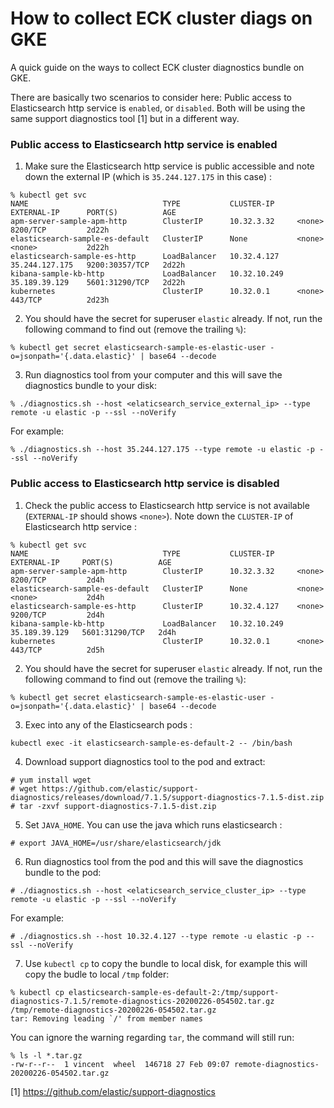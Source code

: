 # How to collect ECK cluster diags on GKE

A quick guide on the ways to collect ECK cluster diagnostics bundle on GKE.

There are basically two scenarios to consider here: Public access to Elasticsearch http service is `enabled`, or `disabled`. Both will be using the same support diagnostics tool [1] but in a different way.

### Public access to Elasticsearch http service is enabled
1. Make sure the Elasticsearch http service is public accessible and note down the external IP (which is `35.244.127.175` in this case) :
```
% kubectl get svc
NAME                              TYPE           CLUSTER-IP     EXTERNAL-IP      PORT(S)          AGE
apm-server-sample-apm-http        ClusterIP      10.32.3.32     <none>           8200/TCP         2d22h
elasticsearch-sample-es-default   ClusterIP      None           <none>           <none>           2d22h
elasticsearch-sample-es-http      LoadBalancer   10.32.4.127    35.244.127.175   9200:30357/TCP   2d22h
kibana-sample-kb-http             LoadBalancer   10.32.10.249   35.189.39.129    5601:31290/TCP   2d22h
kubernetes                        ClusterIP      10.32.0.1      <none>           443/TCP          2d23h
```

2. You should have the secret for superuser `elastic` already. If not, run the following command to find out (remove the trailing `%`):
```
% kubectl get secret elasticsearch-sample-es-elastic-user -o=jsonpath='{.data.elastic}' | base64 --decode
```

3. Run diagnostics tool from your computer and this will save the diagnostics bundle to your disk: 
```
% ./diagnostics.sh --host <elaticsearch_service_external_ip> --type remote -u elastic -p --ssl --noVerify
```
For example:
```
% ./diagnostics.sh --host 35.244.127.175 --type remote -u elastic -p --ssl --noVerify
```

### Public access to Elasticsearch http service is disabled
1. Check the public access to Elasticsearch http service is not available (`EXTERNAL-IP` should shows `<none>`). Note down the `CLUSTER-IP` of Elasticsearch http service :
```
% kubectl get svc
NAME                              TYPE           CLUSTER-IP     EXTERNAL-IP     PORT(S)          AGE
apm-server-sample-apm-http        ClusterIP      10.32.3.32     <none>          8200/TCP         2d4h
elasticsearch-sample-es-default   ClusterIP      None           <none>          <none>           2d4h
elasticsearch-sample-es-http      ClusterIP      10.32.4.127    <none>          9200/TCP         2d4h
kibana-sample-kb-http             LoadBalancer   10.32.10.249   35.189.39.129   5601:31290/TCP   2d4h
kubernetes                        ClusterIP      10.32.0.1      <none>          443/TCP          2d5h
```

2. You should have the secret for superuser `elastic` already. If not, run the following command to find out (remove the trailing `%`):
```
% kubectl get secret elasticsearch-sample-es-elastic-user -o=jsonpath='{.data.elastic}' | base64 --decode
```

3. Exec into any of the Elasticsearch pods :
```
kubectl exec -it elasticsearch-sample-es-default-2 -- /bin/bash
```

4. Download support diagnostics tool to the pod and extract:
```
# yum install wget
# wget https://github.com/elastic/support-diagnostics/releases/download/7.1.5/support-diagnostics-7.1.5-dist.zip
# tar -zxvf support-diagnostics-7.1.5-dist.zip
```
5. Set `JAVA_HOME`. You can use the java which runs elasticsearch :
```
# export JAVA_HOME=/usr/share/elasticsearch/jdk
```
6. Run diagnostics tool from the pod and this will save the diagnostics bundle to the pod:
```
# ./diagnostics.sh --host <elaticsearch_service_cluster_ip> --type remote -u elastic -p --ssl --noVerify
```
For example:
```
# ./diagnostics.sh --host 10.32.4.127 --type remote -u elastic -p --ssl --noVerify
```
7. Use `kubectl cp` to copy the bundle to local disk, for example this will copy the budle to local `/tmp` folder:
```
% kubectl cp elasticsearch-sample-es-default-2:/tmp/support-diagnostics-7.1.5/remote-diagnostics-20200226-054502.tar.gz /tmp/remote-diagnostics-20200226-054502.tar.gz
tar: Removing leading `/' from member names
```
You can ignore the warning regarding `tar`, the command will still run:
```
% ls -l *.tar.gz
-rw-r--r--  1 vincent  wheel  146718 27 Feb 09:07 remote-diagnostics-20200226-054502.tar.gz
```
   
   
[1] https://github.com/elastic/support-diagnostics
